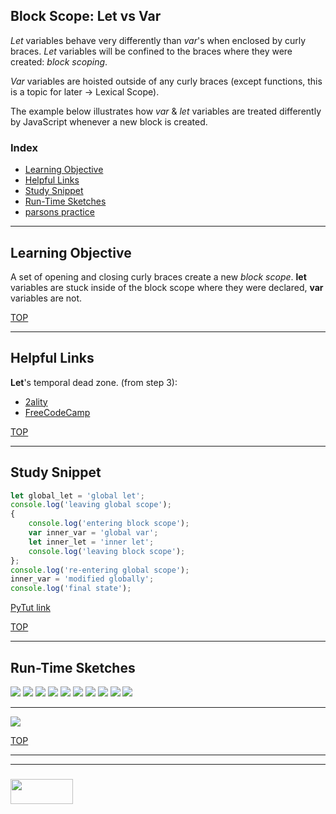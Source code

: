 ## Block Scope: Let vs Var

_Let_ variables behave very differently than _var_'s when enclosed by curly braces. _Let_ variables will be confined to the braces where they were created: _block scoping_.

_Var_ variables are hoisted outside of any curly braces (except functions, this is a topic for later -> Lexical Scope). 

The example below illustrates how _var_ & _let_ variables are treated differently by JavaScript whenever a new block is created.

### Index
* [Learning Objective](#learning-objective)
* [Helpful Links](#helpful-links)
* [Study Snippet](#study-snippet)
* [Run-Time Sketches](#run-time-sketches)
* [parsons practice](https://colevanderswands.github.io/block-scope-let-var)

___

## Learning Objective

A set of opening and closing curly braces create a new _block scope_.  __let__ variables are stuck inside of the block scope where they were declared, __var__ variables are not.

[TOP](#index)

___

## Helpful Links

__Let__'s temporal dead zone. (from step 3):
* [2ality](https://dmitripavlutin.com/variables-lifecycle-and-why-let-is-not-hoisted/)
* [FreeCodeCamp](https://medium.freecodecamp.org/what-is-variable-hoisting-differentiating-between-var-let-and-const-in-es6-f1a70bb43d)

[TOP](#index)

___
 
## Study Snippet

```js
let global_let = 'global let';
console.log('leaving global scope');
{
    console.log('entering block scope');
    var inner_var = 'global var';
    let inner_let = 'inner let';
    console.log('leaving block scope');
};
console.log('re-entering global scope');
inner_var = 'modified globally';
console.log('final state');
```

[PyTut link](https://goo.gl/TMzZRs)

[TOP](#index)


___

## Run-Time Sketches

![](./step-through/step-1.png)
![](./step-through/step-2.png)
![](./step-through/step-3.png)
![](./step-through/step-4.png)
![](./step-through/step-5.png)
![](./step-through/step-6.png)
![](./step-through/step-7.png)
![](./step-through/step-8.png)
![](./step-through/step-9.png)
![](./step-through/step-final.png)

___

![](./step-through/final-state.png)


[TOP](#index)

___
___
### <a href="http://elewa.education/blog" target="_blank"><img src="https://user-images.githubusercontent.com/18554853/34921062-506450ae-f97d-11e7-875f-6feeb26ad72d.png" width="100" height="40"/></a>
